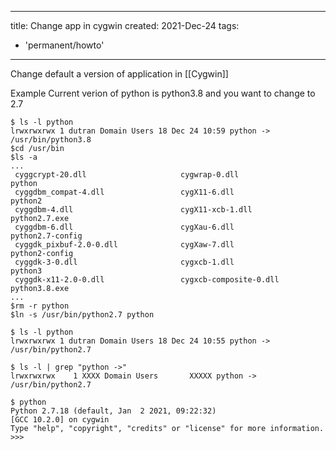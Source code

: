 
---
title: Change app in cygwin
created: 2021-Dec-24
tags:
  - 'permanent/howto'
---

Change default a version of application in [[Cygwin]]

Example
Current verion of python is python3.8 and you want to change to 2.7

```
$ ls -l python
lrwxrwxrwx 1 dutran Domain Users 18 Dec 24 10:59 python -> /usr/bin/python3.8
$cd /usr/bin
$ls -a 
...
 cyggcrypt-20.dll                     cygwrap-0.dll                            python
 cyggdbm_compat-4.dll                 cygX11-6.dll                             python2
 cyggdbm-4.dll                        cygX11-xcb-1.dll                         python2.7.exe
 cyggdbm-6.dll                        cygXau-6.dll                             python2.7-config
 cyggdk_pixbuf-2.0-0.dll              cygXaw-7.dll                             python2-config
 cyggdk-3-0.dll                       cygxcb-1.dll                             python3
 cyggdk-x11-2.0-0.dll                 cygxcb-composite-0.dll                   python3.8.exe
...
$rm -r python
$ln -s /usr/bin/python2.7 python
```

```
$ ls -l python
lrwxrwxrwx 1 dutran Domain Users 18 Dec 24 10:55 python -> /usr/bin/python2.7

$ ls -l | grep "python ->"
lrwxrwxrwx    1 XXXX Domain Users       XXXXX python -> /usr/bin/python2.7

$ python
Python 2.7.18 (default, Jan  2 2021, 09:22:32)
[GCC 10.2.0] on cygwin
Type "help", "copyright", "credits" or "license" for more information.
>>>
```